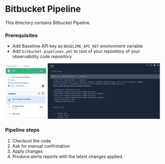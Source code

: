 # Bitbucket Pipeline

This directory contains Bitbucket Pipeline.

### Prerequisites
* Add Baselime API key as `BASELIME_API_KEY` environment variable
* Add `bitbucket-pipelines.yml` to root of your repository of your observability code repository

![img.png](img.png)

### Pipeline steps
1. Checkout the code
2. Ask for manual confirmation
3. Apply changes
4. Produce alerts reports with the latest changes applied.